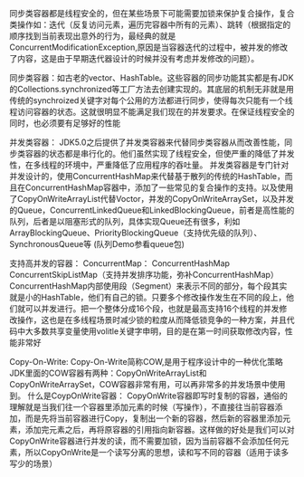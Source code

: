 同步类容器都是线程安全的，但在某些场景下可能需要加锁来保护复合操作，复合类操作如：迭代（反复访问元素，遍历完容器中所有的元素）、跳转（根据指定的顺序找到当前表现出意外的行为，最经典的就是ConcurrentModificationException,原因是当容器迭代的过程中，被并发的修改了内容，这是由于早期迭代器设计的时候并没有考虑并发修改的问题）。

同步类容器：如古老的vector、HashTable。这些容器的同步功能其实都是有JDK的Collections.synchronized等工厂方法去创建实现的。其底层的机制无非就是用传统的synchroized关键字对每个公用的方法都进行同步，使得每次只能有一个线程访问容器的状态。这就很明显不能满足我们现在的并发要求。在保证线程安全的同时，也必须要有足够好的性能


并发类容器：
	JDK5.0之后提供了并发类容器来代替同步类容器从而改善性能，同步类容器的状态都是串行化的。他们虽然实现了线程安全，但使严重的降低了并发性，在多线程的环境中，严重降低了应用程序的吞吐量。
	并发类容器是专门针对并发设计的，使用ConcurrentHashMap来代替基于散列的传统的HashTable，而且在ConcurrentHashMap容器中，添加了一些常见的复合操作的支持。以及使用了CopyOnWriteArrayList代替Voctor，并发的CopyOnWriteArraySet，以及并发的Queue，ConcurrentLinkedQueue和LinkedBlockingQueue，前者是高性能的队列，后者是以阻塞形式的队列，具体实现Queue还有很多，利如ArrayBlockingQueue、PriorityBlockingQueue（支持优先级的队列）、SynchronousQueue等
	(队列Demo参看queue包)
	
	
支持高并发的容器：
ConcurrentMap：
	ConcurrentHashMap
	ConcurrentSkipListMap（支持并发排序功能，弥补ConcurrentHashMap）
	ConcurrentHashMap内部使用段（Segment）来表示不同的部分，每个段其实就是小的HashTable，他们有自己的锁。只要多个修改操作发生在不同的段上，他们就可以并发进行。把一个整体分成16个段，也就是最高支持16个线程的并发修改操作，这也是在多线程场景时减少锁的粒度从而降低锁竞争的一种方案，并且代码中大多数共享变量使用volitle关键字申明，目的是在第一时间获取修改内容，性能非常好
	
Copy-On-Write:
	Copy-On-Write简称COW,是用于程序设计中的一种优化策略
	JDK里面的COW容器有两种：CopyOnWriteArrayList和CopyOnWriteArraySet，COW容器非常有用，可以再非常多的并发场景中使用到。
	什么是CoypOnWrite容器：
		CopyOnWrite容器即写时复制的容器，通俗的理解就是当我们往一个容器里添加元素的时候（写操作），不直接往当前容器添加，而是先将当前容器进行Copy，复制出一个新的容器，然后新的容器里添加元素，添加完元素之后，再将原容器的引用指向新容器。这样做的好处是我们可以对CopyOnWrite容器进行并发的读，而不需要加锁，因为当前容器不会添加任何元素，所以CopyOnWrite是一个读写分离的思想，读和写不同的容器（适用于读多写少的场景）